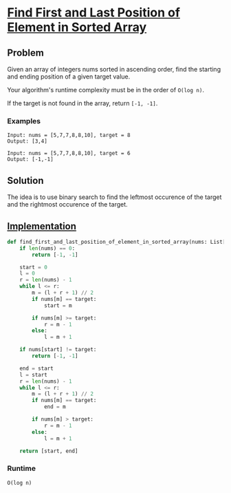 # [Find First and Last Position of Element in Sorted Array](https://leetcode.com/problems/find-first-and-last-position-of-element-in-sorted-array/)

## Problem

Given an array of integers nums sorted in ascending order, find the starting and ending position of a given target value.

Your algorithm's runtime complexity must be in the order of `O(log n)`.

If the target is not found in the array, return `[-1, -1]`.

### Examples

```
Input: nums = [5,7,7,8,8,10], target = 8
Output: [3,4]

Input: nums = [5,7,7,8,8,10], target = 6
Output: [-1,-1]
```

## Solution

The idea is to use binary search to find the leftmost occurence of the target and the rightmost occurence of the target.

## [Implementation](https://github.com/antoniojkim/AlgLib/blob/master/Algorithms/Divide%20and%20Conquer/Find%20First%20and%20Last%20Position%20of%20Element%20in%20Sorted%20Array/find_first_and_last_position_of_element_in_sorted_array.py#L5)

```python
def find_first_and_last_position_of_element_in_sorted_array(nums: List[int], target: int) -> List[int]:
    if len(nums) == 0:
        return [-1, -1]

    start = 0
    l = 0
    r = len(nums) - 1
    while l <= r:
        m = (l + r + 1) // 2
        if nums[m] == target:
            start = m

        if nums[m] >= target:
            r = m - 1
        else:
            l = m + 1

    if nums[start] != target:
        return [-1, -1]

    end = start
    l = start
    r = len(nums) - 1
    while l <= r:
        m = (l + r + 1) // 2
        if nums[m] == target:
            end = m

        if nums[m] > target:
            r = m - 1
        else:
            l = m + 1

    return [start, end]

```

### Runtime

`O(log n)`
